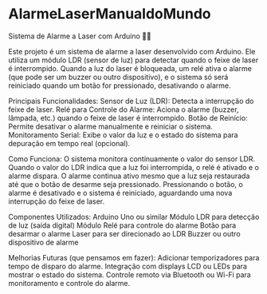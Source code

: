 # AlarmeLaserManualdoMundo
Sistema de Alarme a Laser com Arduino 🚨🔦

Este projeto é um sistema de alarme a laser desenvolvido com Arduino. Ele utiliza um módulo LDR (sensor de luz) para detectar quando o feixe de laser é interrompido. Quando a luz do laser é bloqueada, um relé ativa o alarme (que pode ser um buzzer ou outro dispositivo), e o sistema só será reiniciado quando um botão for pressionado, desativando o alarme.

Principais Funcionalidades:
Sensor de Luz (LDR): Detecta a interrupção do feixe de laser.
Relé para Controle do Alarme: Aciona o alarme (buzzer, lâmpada, etc.) quando o feixe de laser é interrompido.
Botão de Reinício: Permite desativar o alarme manualmente e reiniciar o sistema.
Monitoramento Serial: Exibe o valor da luz e o estado do sistema para depuração em tempo real (opcional).

Como Funciona:
O sistema monitora continuamente o valor do sensor LDR.
Quando o valor do LDR indica que a luz foi interrompida, o relé é ativado e o alarme dispara.
O alarme continua ativo mesmo que a luz seja restaurada até que o botão de desarme seja pressionado.
Pressionando o botão, o alarme é desativado e o sistema é reiniciado, aguardando uma nova interrupção do feixe de laser.

Componentes Utilizados:
Arduino Uno ou similar
Módulo LDR para detecção de luz (saída digital)
Módulo Relé para controle do alarme
Botão para desarmar o alarme
Laser para ser direcionado ao LDR
Buzzer ou outro dispositivo de alarme

Melhorias Futuras (que pensamos em fazer):
Adicionar temporizadores para tempo de disparo do alarme.
Integração com displays LCD ou LEDs para mostrar o estado do sistema.
Controle remoto via Bluetooth ou Wi-Fi para monitoramento e controle do alarme.
